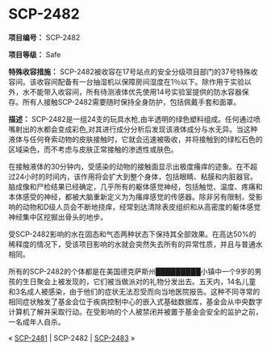 # SCP-2482
                        


**项目编号：** SCP-2482

**项目等级：** Safe

**特殊收容措施：** SCP-2482被收容在17号站点的安全分级项目部门的37号特殊收容间。该收容间配备有一台抽湿机以保障房间湿度在1％以下。除作用于实验以外，水不能带入收容间，所有待测液体优先使用14号实验室提供的防水容器保存。所有人接触SCP-2482需要随时保持全身防护，包括佩戴手套和面罩。

**描述：** SCP-2482是一组24支的玩具水枪,由半透明的绿色塑料组成。任何通过喷嘴射出的水都会变成彩色,对其进行成分分析后发现该液体成分与水无异。当这种液体与任何脊索动物的皮肤接触时，它就会迅速被吸收，并将接触到的绿松石色的区域染色，而不考虑与皮肤正常接触的渗透性或肤色。

在接触液体的30分钟内，受感染的动物的接触面显示出极度瘙痒的迹象。在不超过24小时的时间内，该作用将会扩大到整个身体，包括眼睛、粘膜和内脏器官。脑成像和尸检结果已经确定，几乎所有的躯体感觉神经，包括触觉、温度、疼痛和本体感受的神经，都被大脑重新定义为为瘙痒感觉的传感器。除非另有限制，受影响的动物和D级人员会不断地挠痒，经常到达清除表皮组织和从高密度的躯体感觉神经集中区挖掘出骨头的地步。

受SCP-2482影响的水在固态和气态两种状态下保持其全部效果。在高达50%的稀释度的情况下，受该项目影响的水就会突然失去所有的异常性质，并且与普通水相同。

所有的SCP-2482的个体都是在美国德克萨斯州█████████小镇中一个9岁的男孩的生日聚会上被发现的，它们被当做派对的礼物分发出去。五天内，14名儿童和3名成人被感染，由于他们的症状无法忍受而向当地医院报告。这种不同寻常的相同症状触发了基金会位于疾病控制中心的嵌入式基础数据库，基金会从中央数字计算机了解并采取行动。在受影响的个人被禁闭并被置于基金会安全的监护之前，一名成年人自杀。



« [SCP-2481](/scp-2481) | SCP-2482 | [SCP-2483](/scp-2483) »





                    